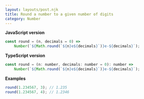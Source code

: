 ```yaml
---
layout: layouts/post.njk
title: Round a number to a given number of digits
category: Number
---
```


**JavaScript version**

```js
const round = (n, decimals = 0) =>
	Number(`${Math.round(`${n}e${decimals}`)}e-${decimals}`);
```

**TypeScript version**

```js
const round = (n: number, decimals: number = 0): number =>
	Number(`${Math.round(`${n}e${decimals}`)}e-${decimals}`);
```

**Examples**

```js
round(1.234567, 3); // 1.235
round(1.234567, 4); // 1.2346
```
